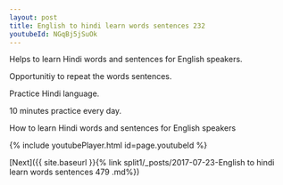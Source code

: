 ```yaml
---
layout: post
title: English to hindi learn words sentences 232 
youtubeId: NGqBj5jSuOk
---
```

 
 
Helps to learn Hindi words and sentences for English speakers.

Opportunitiy to repeat the words sentences. 

Practice Hindi language. 
 
10 minutes practice every day. 
 
How to learn Hindi words and sentences for English speakers 
 
{% include youtubePlayer.html id=page.youtubeId %}
 
 
[Next]({{ site.baseurl }}{% link  split1/_posts/2017-07-23-English to hindi learn words sentences 479 .md%})
 
